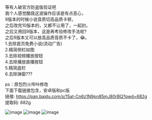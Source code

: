 等有人破官方防盗版验证吧<br>
我个人感觉酷我这波操作应该是有点恶心，<br>
9版本的时候小说音质切高品质卡顿，<br>
之后改完10版本的，又都不让用了，一起封。<br>
之后又用回9版本，这是再考验修改手法呢?<br>
之后9版本又可以放高品质音质不卡了，😂。<br>
1.去除首页免费小说(流动广告)<br>
2.精简侧栏如图<br>
3.去除视频播放按钮<br>
4.去除播放直播按钮<br>
5.精简底栏<br>
6.去除弹窗???

ps：原包烈火哔咔修改<br>
下面下载链接包含，安卓版和pc版<br>
链接: https://pan.baidu.com/s/15at-Cn6z1N9pn85mJ80rBQ?pwd=682g<br>
提取码: 682g 


  ![image](https://github.com/CAOTXdidiao/software/blob/main/%23/IMG_20220422_164017.jpg)
  ![image](https://github.com/CAOTXdidiao/software/blob/main/%23/IMG_20220422_165518.jpg)
  ![image](https://github.com/CAOTXdidiao/software/blob/main/%23/IMG_20220422_165126.jpg)
